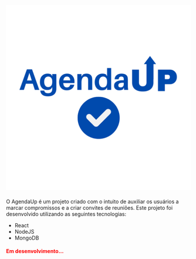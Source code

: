 ![logo do AgendaUp](assets/logo.png)
---
O AgendaUp é um projeto criado com o intuito de auxiliar os usuários a marcar compromissos e a criar convites de reuniões. Este projeto foi desenvolvido utilizando as seguintes tecnologias:

- React
- NodeJS
- MongoDB

<h4 style='color: red'> Em desenvolvimento... </h4>
